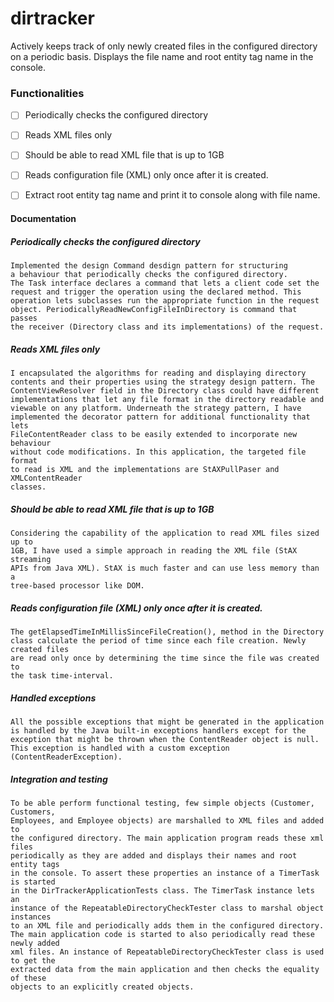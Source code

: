 # dirtracker
Actively keeps track of only newly created files in the configured directory on a periodic basis. Displays the file name and root entity tag name in the console.

### Functionalities
  - [ ] Periodically checks the configured directory
  - [ ] Reads XML files only
  - [ ] Should be able to read XML file that is up to 1GB
  - [ ] Reads configuration file (XML) only once after it is created.
  - [ ] Extract root entity tag name and print it to console along with file name.
  
  
#### Documentation
##### Periodically checks the configured directory
	Implemented the design Command desdign pattern for structuring 
	a behaviour that periodically checks the configured directory.
	The Task interface declares a command that lets a client code set the 
	request and trigger the operation using the declared method. This 
	operation lets subclasses run the appropriate function in the request
	object. PeriodicallyReadNewConfigFileInDirectory is command that passes
	the receiver (Directory class and its implementations) of the request.

##### Reads XML files only
	I encapsulated the algorithms for reading and displaying directory
	contents and their properties using the strategy design pattern. The 
	ContentViewResolver field in the Directory class could have different
	implementations that let any file format in the directory readable and 
	viewable on any platform. Underneath the strategy pattern, I have 
	implemented the decorator pattern for additional functionality that lets
	FileContentReader class to be easily extended to incorporate new behaviour 
	without code modifications. In this application, the targeted file format
	to read is XML and the implementations are StAXPullPaser and XMLContentReader
	classes.
	
##### Should be able to read XML file that is up to 1GB
	Considering the capability of the application to read XML files sized up to
	1GB, I have used a simple approach in reading the XML file (StAX streaming 
	APIs from Java XML). StAX is much faster and can use less memory than a 
	tree-based processor like DOM.
	
##### Reads configuration file (XML) only once after it is created.
	The getElapsedTimeInMillisSinceFileCreation(), method in the Directory 
	class calculate the period of time since each file creation. Newly created files
	are read only once by determining the time since the file was created to
	the task time-interval.

##### Handled exceptions
	All the possible exceptions that might be generated in the application
	is handled by the Java built-in exceptions handlers except for the 
	exception that might be thrown when the ContentReader object is null. 
	This exception is handled with a custom exception (ContentReaderException).
	
##### Integration and testing
	To be able perform functional testing, few simple objects (Customer, Customers,
	Employees, and Employee objects) are marshalled to XML files and added to
	the configured directory. The main application program reads these xml files
	periodically as they are added and displays their names and root entity tags 
	in the console. To assert these properties an instance of a TimerTask is started
	in the DirTrackerApplicationTests class. The TimerTask instance lets an
	instance of the RepeatableDirectoryCheckTester class to marshal object instances
	to an XML file and periodically adds them in the configured directory.
	The main application code is started to also periodically read these newly added
	xml files. An instance of RepeatableDirectoryCheckTester class is used to get the
	extracted data from the main application and then checks the equality of these 
	objects to an explicitly created objects.

